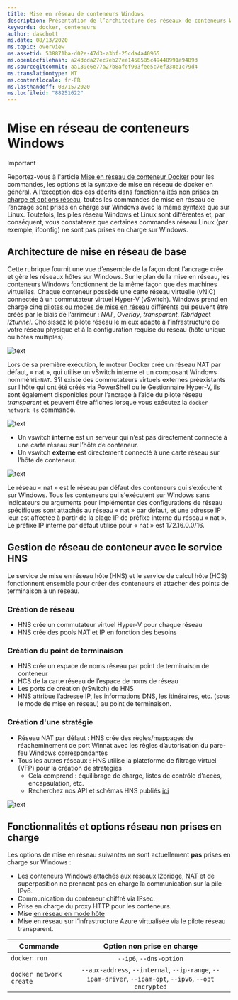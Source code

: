 ```yaml
---
title: Mise en réseau de conteneurs Windows
description: Présentation de l’architecture des réseaux de conteneurs Windows.
keywords: docker, conteneurs
author: daschott
ms.date: 08/13/2020
ms.topic: overview
ms.assetid: 538871ba-d02e-47d3-a3bf-25cda4a40965
ms.openlocfilehash: a243cda27ec7eb27ee1458585c49448991a94893
ms.sourcegitcommit: aa139e6e77a27b8afef903fee5c7ef338e1c79d4
ms.translationtype: MT
ms.contentlocale: fr-FR
ms.lasthandoff: 08/15/2020
ms.locfileid: "88251622"
---
```

# <a name="windows-container-networking"></a>Mise en réseau de conteneurs Windows

>[!IMPORTANT]
>Reportez-vous à l'article [Mise en réseau de conteneur Docker](https://docs.docker.com/engine/userguide/networking/) pour les commandes, les options et la syntaxe de mise en réseau de docker en général. À l’exception des cas décrits dans [fonctionnalités non prises en charge et options réseau](#unsupported-features-and-network-options), toutes les commandes de mise en réseau de l’ancrage sont prises en charge sur Windows avec la même syntaxe que sur Linux. Toutefois, les piles réseau Windows et Linux sont différentes et, par conséquent, vous constaterez que certaines commandes réseau Linux (par exemple, ifconfig) ne sont pas prises en charge sur Windows.

## <a name="basic-networking-architecture"></a>Architecture de mise en réseau de base

Cette rubrique fournit une vue d’ensemble de la façon dont l’ancrage crée et gère les réseaux hôtes sur Windows. Sur le plan de la mise en réseau, les conteneurs Windows fonctionnent de la même façon que des machines virtuelles. Chaque conteneur possède une carte réseau virtuelle (vNIC) connectée à un commutateur virtuel Hyper-V (vSwitch). Windows prend en charge cinq [pilotes ou modes de mise en réseau](./network-drivers-topologies.md) différents qui peuvent être créés par le biais de l’arrimeur : *NAT*, *Overlay*, *transparent*, *l2bridge*et *l2tunnel*. Choisissez le pilote réseau le mieux adapté à l’infrastructure de votre réseau physique et à la configuration requise du réseau (hôte unique ou hôtes multiples).

![text](media/windowsnetworkstack-simple.png)

Lors de sa première exécution, le moteur Docker crée un réseau NAT par défaut, « nat », qui utilise un vSwitch interne et un composant Windows nommé `WinNAT`. S’il existe des commutateurs virtuels externes préexistants sur l’hôte qui ont été créés via PowerShell ou le Gestionnaire Hyper-V, ils sont également disponibles pour l’ancrage à l’aide du pilote réseau *transparent* et peuvent être affichés lorsque vous exécutez la ``docker network ls`` commande.

![text](media/docker-network-ls.png)

- Un vswitch **interne** est un serveur qui n’est pas directement connecté à une carte réseau sur l’hôte de conteneur.
- Un vswitch **externe** est directement connecté à une carte réseau sur l’hôte de conteneur.

![text](media/get-vmswitch.png)

Le réseau « nat » est le réseau par défaut des conteneurs qui s’exécutent sur Windows. Tous les conteneurs qui s'exécutent sur Windows sans indicateurs ou arguments pour implémenter des configurations de réseau spécifiques sont attachés au réseau « nat » par défaut, et une adresse IP leur est affectée à partir de la plage IP de préfixe interne du réseau « nat ». Le préfixe IP interne par défaut utilisé pour « nat » est 172.16.0.0/16.

## <a name="container-network-management-with-host-network-service"></a>Gestion de réseau de conteneur avec le service HNS

Le service de mise en réseau hôte (HNS) et le service de calcul hôte (HCS) fonctionnent ensemble pour créer des conteneurs et attacher des points de terminaison à un réseau.

### <a name="network-creation"></a>Création de réseau

- HNS crée un commutateur virtuel Hyper-V pour chaque réseau
- HNS crée des pools NAT et IP en fonction des besoins

### <a name="endpoint-creation"></a>Création du point de terminaison

- HNS crée un espace de noms réseau par point de terminaison de conteneur
- HCS de la carte réseau de l’espace de noms de réseau
- Les ports de création (vSwitch) de HNS
- HNS attribue l’adresse IP, les informations DNS, les itinéraires, etc. (sous le mode de mise en réseau) au point de terminaison.

### <a name="policy-creation"></a>Création d'une stratégie

- Réseau NAT par défaut : HNS crée des règles/mappages de réacheminement de port Winnat avec les règles d’autorisation du pare-feu Windows correspondantes
- Tous les autres réseaux : HNS utilise la plateforme de filtrage virtuel (VFP) pour la création de stratégies
    - Cela comprend : équilibrage de charge, listes de contrôle d’accès, encapsulation, etc.
    - Recherchez nos API et schémas HNS publiés [ici](https://docs.microsoft.com/windows-server/networking/technologies/hcn/hcn-top)

![text](media/HNS-Management-Stack.png)

## <a name="unsupported-features-and-network-options"></a>Fonctionnalités et options réseau non prises en charge

Les options de mise en réseau suivantes ne sont actuellement **pas** prises en charge sur Windows :

- Les conteneurs Windows attachés aux réseaux l2bridge, NAT et de superposition ne prennent pas en charge la communication sur la pile IPv6.
- Communication du conteneur chiffré via IPsec.
- Prise en charge du proxy HTTP pour les conteneurs.
- Mise [en réseau en mode hôte](https://docs.docker.com/ee/ucp/interlock/config/host-mode-networking/)
- Mise en réseau sur l’infrastructure Azure virtualisée via le pilote réseau transparent.

| Commande        | Option non prise en charge   |
|---------------|:--------------------:|
| ``docker run``|   ``--ip6``, ``--dns-option`` |
| ``docker network create``| ``--aux-address``, ``--internal``, ``--ip-range``, ``--ipam-driver``, ``--ipam-opt``, ``--ipv6``, ``--opt encrypted`` |
